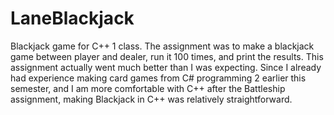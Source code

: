 # LaneBlackjack
Blackjack game for C++ 1 class.
The assignment was to make a blackjack game between player and dealer, run it 100 times, and print the results.
This assignment actually went much better than I was expecting. Since I already had experience making card games from C# programming 2 earlier this semester, and I am more comfortable with C++ after the Battleship assignment, making Blackjack in C++ was relatively straightforward.
